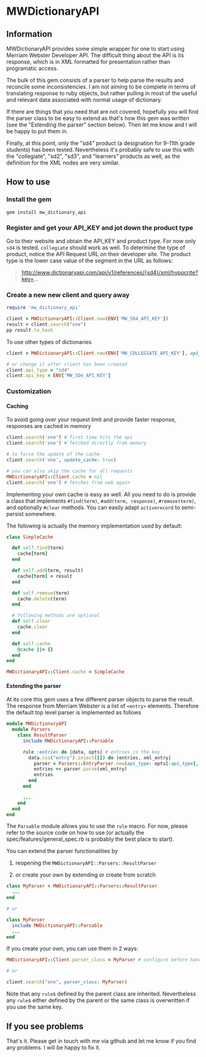 # MWDictionaryAPI

## Information

MWDictionaryAPI provides some simple wrapper for one to start using Merriam Webster Developer API.
The difficult thing about the API is its response, which is in XML formatted for presentation rather than programatic access.

The bulk of this gem consists of a parser to help parse the results and reconcile some inconsistencies. I am not aiming to be complete in terms of translating response to ruby objects, but rather pulling in most of the useful and relevant data associated with normal usage of 
dictionary. 

If there are things that you need that are not covered, hopefully you will find the parser class to be easy to extend as that's how this gem was written (see the "Extending the parser" section below).
Then let me know and I will be happy to put them in.

Finally, at this point, only the "sd4" product (a designation for 9-11th grade students) has been tested. Nevertheless it's probably safe to use this with the "collegiate", "sd2", "sd3", and "learners" products as well, as the definition for the XML nodes are very similar.

## How to use

### Install the gem

```
gem install mw_dictionary_api
```

### Register and get your API_KEY and jot down the product type

Go to their website and obtain the API_KEY and product type. For now only `sd4` is tested.
`collegiate` should work as well. To determine the type of product, notice the API Request URL
on their developer site. The product type is the lower case value of the segment in the URL as
follows:

> http://www.dictionaryapi.com/api/v1/references/{sd4}/xml/hypocrite?key=...

### Create a new new client and query away

```ruby
require 'mw_dictionary_api'

client = MWDictionaryAPI::Client.new(ENV['MW_SD4_API_KEY'])
result = client.search("one")
pp result.to_hash
```

To use other types of dictionaries

```ruby
client = MWDictionaryAPI::Client.new(ENV['MW_COLLEGIATE_API_KEY'], api_type: "collegiate")

# or change it after client has been created
client.api_type = "sd4"
client.api_key = ENV['MW_SD4_API_KEY']
```

### Customization

#### Caching

To avoid going over your request limit and provide faster response, responses are cached in 
memory

```ruby
client.search('one') # first time hits the api
client.search('one') # fetched directly from memory

# to force the update of the cache
client.search('one', update_cache: true)

# you can also skip the cache for all requests
MWDictionaryAPI::Client.cache = nil
client.search('one') # fetches from web again
```

Implementing your own cache is easy as well. All you need to do is provide a class that implements
`#find(term)`, `#add(term, response)`, `#remove(term)`, and optionally `#clear` methods. You can
easily adapt `activerecord` to semi-persist somewhere.

The following is actually the memory implementation used by default:

```ruby
class SimpleCache

  def self.find(term)
    cache[term]
  end

  def self.add(term, result)
    cache[term] = result
  end

  def self.remove(term)
    cache.delete(term)
  end

  # following methods are optional
  def self.clear
    cache.clear
  end

  def self.cache
    @cache ||= {}
  end
end

MWDictionaryAPI::Client.cache = SimpleCache
```

#### Extending the parser

At its core this gem uses a few different parser objects to parse the result. The response from
Merriam Webster is a list of `<entry>` elements. Therefore the default top level parser is
implemented as follows

```ruby
module MWDictionaryAPI
  module Parsers
    class ResultParser
      include MWDictionaryAPI::Parsable

      rule :entries do |data, opts| # entries is the key
        data.css("entry").inject([]) do |entries, xml_entry|
          parser = Parsers::EntryParser.new(api_type: opts[:api_type], response_format: opts[:response_format])
          entries << parser.parse(xml_entry)
          entries
        end
      end

      ...
    end
  end
end
```

The `Parsable` module allows you to use the `rule` macro. For now, please refer to the source code on how to use (or actually the spec/features/general_spec.rb is probably the best place
to start).

You can extend the parser functionalities by

1. reopening the `MWDictionaryAPI::Parsers::ResultParser`

2. or create your own by extending or create from scratch

```ruby
class MyParser < MWDictionaryAPI::Parsers::ResultParser
  ...
end

# or 

class MyParser
  include MWDictionaryAPI::Parsable
  ...
end
```

If you create your own, you can use them in 2 ways:

```ruby
MWDictionaryAPI::Client.parser_class = MyParser # configure before hand

# or

client.search("one", parser_class: MyParser)
```

Note that any `rule`s defined by the parent class are inherited. Nevertheless any `rule`s either
defined by the parent or the same class is overwritten if you use the same key.

## If you see problems

That's it. Please get in touch with me via github and let me know if you find any problems. I will be happy to fix it. 



